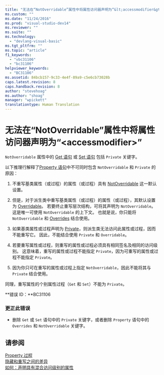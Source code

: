 ```yaml
---
title: "无法在“NotOverridable”属性中将属性访问器声明为“&lt;accessmodifier&gt;” | Microsoft Docs"
ms.custom: ""
ms.date: "11/24/2016"
ms.prod: "visual-studio-dev14"
ms.reviewer: ""
ms.suite: ""
ms.technology: 
  - "devlang-visual-basic"
ms.tgt_pltfrm: ""
ms.topic: "article"
f1_keywords: 
  - "vbc31106"
  - "bc31106"
helpviewer_keywords: 
  - "BC31106"
ms.assetid: 84bcb157-9c33-4e4f-89a9-c5e6cb73028b
caps.latest.revision: 8
caps.handback.revision: 8
author: "stevehoag"
ms.author: "shoag"
manager: "wpickett"
translationtype: Human Translation
---
```

# 无法在“NotOverridable”属性中将属性访问器声明为“&lt;accessmodifier&gt;”
`NotOverridable` 属性中的 [Get 语句](../../visual-basic/language-reference/statements/get-statement.md) 或 [Set 语句](../../visual-basic/language-reference/statements/set-statement.md) 包括 `Private` 关键字。  
  
 以下推理行解释了[Property 语句](../../visual-basic/language-reference/statements/property-statement.md)中不可同时包含 `NotOverridable` 和 `Private` 的原因：  
  
1.  不重写基类属性（或过程）的属性（或过程）具有 [NotOverridable](../../visual-basic/language-reference/modifiers/notoverridable.md) 这一默认设置。  
  
2.  但是，对于派生类中重写基类属性（或过程）的属性（或过程），其默认设置为 [Overridable](../../visual-basic/language-reference/modifiers/overridable.md)。 若要终止重写层次结构，可将其声明为 `NotOverridable`。 这是唯一可使用 `NotOverridable` 的上下文。 也就是说，你只能将 `NotOverridable` 和 [Overrides](../../visual-basic/language-reference/modifiers/overrides.md) 结合使用。  
  
3.  如果基类属性或过程声明为 [Private](../../visual-basic/language-reference/modifiers/private.md)，则派生类无法访问此属性或过程，因而不能重写它。 因此，不能结合使用 `Private` 和 `Overridable`。  
  
4.  若要重写属性或过程，则重写的属性或过程必须具有相同签名及相同的访问级别。 这意味着，重写的属性或过程不能指定 `Private`，因为可重写的属性或过程不能指定 `Private`。  
  
5.  因为你只可在重写的属性或过程上指定 `NotOverridable`，因此不能将其与 `Private` 结合使用。  
  
 同理，重写属性的个别属性过程（`Get` 和 `Set`）不能为 `Private`。  
  
 **错误 ID：**BC31106  
  
### 更正此错误  
  
-   删除 `Get` 或 `Set` 语句中的 `Private` 关键字，或者删除 `Property` 语句中的 `Overrides` 和 `NotOverridable` 关键字。  
  
## 请参阅  
 [Property 过程](../../visual-basic/programming-guide/language-features/procedures/property-procedures.md)   
 [隐藏和重写之间的差异](../../visual-basic/programming-guide/language-features/declared-elements/differences-between-shadowing-and-overriding.md)   
 [如何：声明具有混合访问级别的属性](../../visual-basic/programming-guide/language-features/procedures/how-to-declare-a-property-with-mixed-access-levels.md)